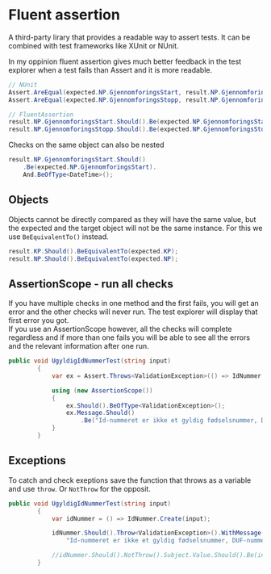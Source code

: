 # Fluent assertion

A third-party lirary that provides a readable way to assert tests. It can be combined with test frameworks like XUnit or NUnit.

In my oppinion fluent assertion gives much better feedback in the test explorer when a test fails than Assert and it is more readable.

```C#
// NUnit
Assert.AreEqual(expected.NP.GjennomforingsStart, result.NP.GjennomforingsStart);
Assert.AreEqual(expected.NP.GjennomforingsStopp, result.NP.GjennomforingsStopp);

// FluentAssertion
result.NP.GjennomforingsStart.Should().Be(expected.NP.GjennomforingsStart);
result.NP.GjennomforingsStopp.Should().Be(expected.NP.GjennomforingsStopp);
```

Checks on the same object can also be nested
```C#
result.NP.GjennomforingsStart.Should()
    .Be(expected.NP.GjennomforingsStart).
    And.BeOfType<DateTime>();
```

## Objects

Objects cannot be directly compared as they will have the same value, but the expected and the target object will not be the same instance. For this we use `BeEquivalentTo()` instead.

```C#
result.KP.Should().BeEquivalentTo(expected.KP);
result.NP.Should().BeEquivalentTo(expected.NP);
```

## AssertionScope - run all checks

If you have multiple checks in one method and the first fails, you will get an error and the other checks will never run. The test explorer will display that first error you got.\
If you use an AssertionScope however, all the checks will complete regardless and if more than one fails you will be able to see all the errors and the relevant information after one run.

```C#
public void UgyldigIdNummerTest(string input)
		{
			var ex = Assert.Throws<ValidationException>(() => IdNummer.Create(input));

			using (new AssertionScope())
			{
				ex.Should().BeOfType<ValidationException>();
				ex.Message.Should()
					.Be("Id-nummeret er ikke et gyldig fødselsnummer, DUF-nummer, D-nummer eller fiktivt fødselsnummer.");
			}
		}
```

## Exceptions

To catch and check exeptions save the function that throws as a variable and use `throw`. Or `NotThrow` for the opposit.

```C#
public void UgyldigIdNummerTest(string input)
		{
			var idNummer = () => IdNummer.Create(input);

			idNummer.Should().Throw<ValidationException>().WithMessage(
				"Id-nummeret er ikke et gyldig fødselsnummer, DUF-nummer, D-nummer eller fiktivt fødselsnummer.");

			//idNummer.Should().NotThrow().Subject.Value.Should().Be(input);
		}
```